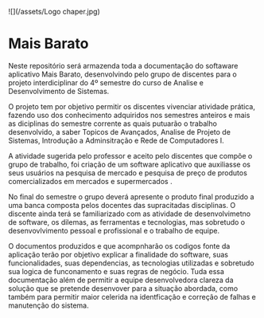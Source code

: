 ![](/assets/Logo chaper.jpg)

# Mais Barato

Neste repositório será armazenda toda a documentação do softaware aplicativo Mais Barato, desenvolvindo pelo grupo de discentes para o projeto interdiciplinar do 4º semestre do curso de Analise e Desenvolvimento de Sistemas.

O projeto tem por objetivo permitir os discentes vivenciar atividade  prática, fazendo uso dos conhecimento adquiridos nos semestres anteiros e mais as diciplinas do semestre corrente as quais putuarão o trabalho desenvolvido, a saber Topicos de Avançados, Analise de Projeto de Sistemas, Introdução a Adminsitração e Rede de Computadores I.

A atividade sugerida pelo professor e aceito pelo discentes que compõe o grupo de trabalho, foi criação de um software aplicativo que auxiliasse os seus usuários na pesquisa de mercado e pesquisa de preço de produtos comercializados  em mercados e supermercados .

No final do semestre o grupo deverá apresente o produto final produzido a uma banca composta pelos docentes das supracitadas disciplinas. O discente ainda terá se familiarizado com as atividade de desenvolvimetno de software, os dilemas, as ferramentas e tecnologias, mas sobretudo o desenvovlvimento pessoal e profissional e o trabalho de equipe.

O documentos produzidos e que acompnharão os codigos fonte da aplicação terão por objetivo explicar a finalidade do software,  suas funcionalidades, suas dependencias, as tecnologias utilizadas e sobretudo sua logica de funconamento e suas regras de negócio. Tuda essa documentação além de permitir a equipe desenvolvedora clareza da solução que se pretende desenvover para a situação abordada, como também para permitir maior celerida na identficação e correção de falhas e manutenção do sistema.

